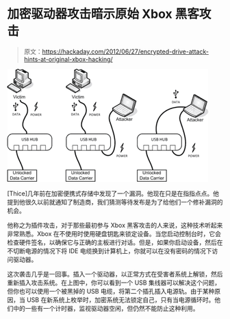 # 加密驱动器攻击暗示原始 Xbox 黑客攻击

> 原文：<https://hackaday.com/2012/06/27/encrypted-drive-attack-hints-at-original-xbox-hacking/>

![](img/d20361caff5492b6c35cedef90bda22c.png "encrypted-drive-hotplug-vulnerability")

[Thice]几年前在加密便携式存储中发现了一个漏洞。他现在只是在指指点点。他提到他很久以前就通知了制造商，我们猜测等待发布是为了给他们一个修补漏洞的机会。

他称之为插件攻击，对于那些最初参与 Xbox 黑客攻击的人来说，这种技术听起来非常熟悉。Xbox 在不使用时使用硬盘钥匙来锁定设备。当您启动控制台时，它会检查硬件签名，以确保它与正确的主板进行对话。但是，如果你启动设备，然后在不切断电源的情况下将 IDE 电缆换到计算机上，你就可以在没有密码的情况下访问驱动器。

这次袭击几乎是一回事。插入一个驱动器，以正常方式在受害者系统上解锁，然后重新插入攻击系统。在上图中，你可以看到一个 USB 集线器可以解决这个问题，但你也可以使用一个被黑掉的 USB 电缆，将第二个插孔插入电源轨。由于某种原因，当 USB 在新系统上枚举时，加密系统无法锁定自己，只有当电源循环时。他们中的一些有一个计时器，监视驱动器空闲，但仍然不能防止这种利用。